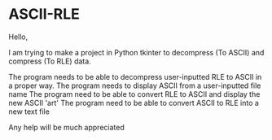 # ASCII-RLE

  
Hello,

I am trying to make a project in Python tkinter to decompress (To ASCII) and compress (To RLE) data.

The program needs to be able to decompress user-inputted RLE to ASCII in a proper way. 
The program needs to display ASCII from a user-inputted file name 
The program need to be able to convert RLE to ASCII and display the new ASCII 'art' 
The program need to be able to convert ASCII to RLE into a new text file

Any help will be much appreciated

